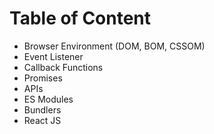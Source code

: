 
# Table of Content

- Browser Environment (DOM, BOM, CSSOM)
- Event Listener
- Callback Functions
- Promises
- APIs
- ES Modules 
- Bundlers
- React JS
